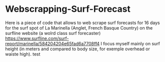 # Webscrapping-Surf-Forecast
Here is a piece of code that allows to web scrape surf forecasts for 16 days for the surf spot of La Marinella (Anglet, French Basque Country) on the surfline 
website (a wolrd class surf forecaster) https://www.surfline.com/surf-report/marinella/584204204e65fad6a7708ff4
I focus myself mainly on surf height (in meters and compared to body size, for exemple overhead or waiste high).
test